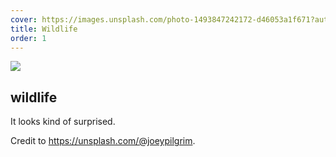```yaml
---
cover: https://images.unsplash.com/photo-1493847242172-d46053a1f671?auto=format&fit=crop&w=746&q=80
title: Wildlife
order: 1
---
```

![](https://images.unsplash.com/photo-1493847242172-d46053a1f671?auto=format&fit=crop&w=746&q=80)

## wildlife

It looks kind of surprised.

Credit to https://unsplash.com/@joeypilgrim.